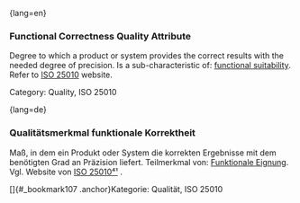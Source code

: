 {lang=en}
### Functional Correctness Quality Attribute
Degree to which a product or system provides the correct results with the needed degree of precision.
Is a sub-characteristic of: [functional suitability](#term-functional-suitability-quality-attribute).
Refer to [ISO 25010](http://iso25000.com/index.php/en/iso-25000-standards/iso-25010) website.

Category: Quality, ISO 25010

{lang=de}
### Qualitätsmerkmal funktionale Korrektheit

Maß, in dem ein Produkt oder System die korrekten Ergebnisse mit dem
benötigten Grad an Präzision liefert. Teilmerkmal von: [Funktionale
Eignung](#_bookmark107). Vgl. Website von [ISO
25010](http://iso25000.com/index.php/en/iso-25000-standards/iso-25010)[⁴¹](#_bookmark108)
.

[]{#_bookmark107 .anchor}Kategorie: Qualität, ISO 25010

